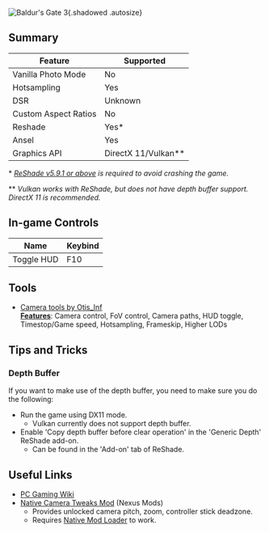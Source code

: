 ![Baldur's Gate 3](Images\baldursgate3_header.png "Shot by ashcorpdev"){.shadowed .autosize}

## Summary

| Feature              | Supported             |
| -------------------- | --------------------- |
| Vanilla Photo Mode   | No                    |
| Hotsampling          | Yes                   |
| DSR                  | Unknown               |
| Custom Aspect Ratios | No                    |
| Reshade              | Yes\*                 |
| Ansel                | Yes                   |
| Graphics API         | DirectX 11/Vulkan\*\* |

\* _[ReShade v5.9.1 or above](https://reshade.me/#download) is required to avoid crashing the game._

\*\* _Vulkan works with ReShade, but does not have depth buffer support. DirectX 11 is recommended._

## In-game Controls

| Name       | Keybind |
| ---------- | ------- |
| Toggle HUD | F10     |

## Tools

- [Camera tools by Otis_Inf](https://patreon.com/Otis_Inf)  
  **[Features](https://opm.fransbouma.com/Cameras/bg3.htm)**: Camera control, FoV control, Camera paths, HUD toggle, Timestop/Game speed, Hotsampling, Frameskip, Higher LODs

## Tips and Tricks

### Depth Buffer

If you want to make use of the depth buffer, you need to make sure you do the following:

- Run the game using DX11 mode.
  - Vulkan currently does not support depth buffer.
- Enable 'Copy depth buffer before clear operation' in the 'Generic Depth' ReShade add-on.
  - Can be found in the 'Add-on' tab of ReShade.

## Useful Links

- [PC Gaming Wiki](https://www.pcgamingwiki.com/wiki/Baldur%27s_Gate_3)
- [Native Camera Tweaks Mod](https://www.nexusmods.com/baldursgate3/mods/945) (Nexus Mods)
  - Provides unlocked camera pitch, zoom, controller stick deadzone.
  - Requires [Native Mod Loader](https://www.nexusmods.com/baldursgate3/mods/944/) to work.
